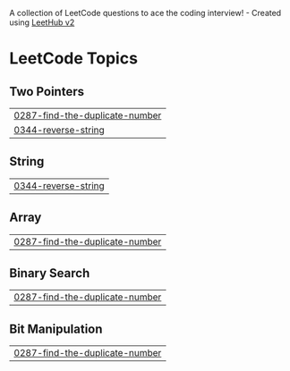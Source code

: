 A collection of LeetCode questions to ace the coding interview! - Created using [LeetHub v2](https://github.com/arunbhardwaj/LeetHub-2.0)
<!---LeetCode Topics Start-->
# LeetCode Topics
## Two Pointers
|  |
| ------- |
| [0287-find-the-duplicate-number](https://github.com/saurabhhsinghh/LC/tree/master/0287-find-the-duplicate-number) |
| [0344-reverse-string](https://github.com/saurabhhsinghh/LC/tree/master/0344-reverse-string) |
## String
|  |
| ------- |
| [0344-reverse-string](https://github.com/saurabhhsinghh/LC/tree/master/0344-reverse-string) |
## Array
|  |
| ------- |
| [0287-find-the-duplicate-number](https://github.com/saurabhhsinghh/LC/tree/master/0287-find-the-duplicate-number) |
## Binary Search
|  |
| ------- |
| [0287-find-the-duplicate-number](https://github.com/saurabhhsinghh/LC/tree/master/0287-find-the-duplicate-number) |
## Bit Manipulation
|  |
| ------- |
| [0287-find-the-duplicate-number](https://github.com/saurabhhsinghh/LC/tree/master/0287-find-the-duplicate-number) |
<!---LeetCode Topics End-->